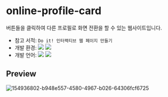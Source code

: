 # online-profile-card
버튼들을 클릭하여 다른 프로필로 화면 전환을 할 수 있는 웹사이트입니다.<br>
- 참고 서적: `Do it! 인터랙티브 웹 페이지 만들기`
- 개발 환경: <img src="https://img.shields.io/badge/Windows-0078D6?style=flat&logo=Windows&logoColor=white"/> <img src="https://img.shields.io/badge/VS_Code-007ACC?style=flat&logo=Visual_Studio_Code&logoColor=white"/>
- 개발 언어: <img src="https://img.shields.io/badge/HTML5-E34F26?style=flat&logo=HTML5&logoColor=white"/> <img src="https://img.shields.io/badge/CSS3-1572B6?style=flat&logo=CSS3&logoColor=white"/>

## Preview
![154936802-b948e557-4580-4967-b026-64306fcf6725](https://user-images.githubusercontent.com/60216512/154960249-e983b543-f3bf-420c-9381-d2bff219ea0f.gif)
